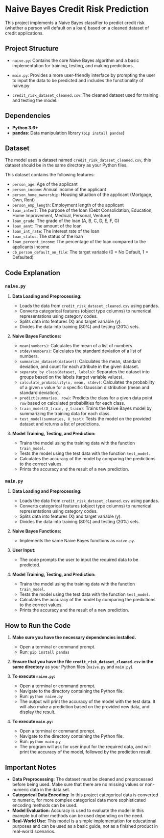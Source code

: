 # Naive Bayes Credit Risk Prediction

This project implements a Naive Bayes classifier to predict credit risk (whether a person will default on a loan) based on a cleaned dataset of credit applications.

## Project Structure

-   `naive.py`: Contains the core Naive Bayes algorithm and a basic implementation for training, testing, and making predictions.
-   `main.py`: Provides a more user-friendly interface by prompting the user to input the data to be predicted and includes the functionality of naive.py

-   `credit_risk_dataset_cleaned.csv`:  The cleaned dataset used for training and testing the model.

## Dependencies

-   **Python 3.6+**
-   **pandas**: Data manipulation library (`pip install pandas`)

## Dataset

The model uses a dataset named `credit_risk_dataset_cleaned.csv`, this dataset should be in the same directory as your Python files.

This dataset contains the following features:

- `person_age`: Age of the applicant
- `person_income`: Annual income of the applicant
- `person_home_ownership`: Housing situation of the applicant (Mortgage, Own, Rent)
- `person_emp_length`: Employment length of the applicant
- `loan_intent`: The purpose of the loan (Debt Consolidation, Education, Home Improvement, Medical, Personal, Venture)
- `loan_grade`: The grade of the loan (A, B, C, D, E, F, G)
- `loan_amnt`: The amount of the loan
- `loan_int_rate`: The interest rate of the loan
- `loan_status`: The status of the loan
- `loan_percent_income`: The percentage of the loan compared to the applicants income
- `cb_person_default_on_file`: The target variable (0 = No Default, 1 = Defaulted)

## Code Explanation

### `naive.py`

1.  **Data Loading and Preprocessing:**
    -   Loads the data from `credit_risk_dataset_cleaned.csv` using pandas.
    -   Converts categorical features (object type columns) to numerical representations using category codes.
    -   Splits data into features (X) and target variable (y).
    -   Divides the data into training (80%) and testing (20%) sets.

2.  **Naive Bayes Functions:**
    -   `mean(numbers)`: Calculates the mean of a list of numbers.
    -   `stdev(numbers)`: Calculates the standard deviation of a list of numbers.
    -   `summarize_dataset(dataset)`:  Calculates the mean, standard deviation, and count for each attribute in the given dataset.
    -   `separate_by_class(dataset, labels)`: Separates the dataset into groups based on the labels (target variable values).
    -   `calculate_probability(x, mean, stdev)`:  Calculates the probability of a given `x` value for a specific Gaussian distribution (mean and standard deviation).
    -   `predict(summaries, row)`: Predicts the class for a given data point `row` based on calculated probabilities for each class.
    -   `train_model(X_train, y_train)`: Trains the Naive Bayes model by summarizing the training data for each class.
    -   `test_model(summaries, X_test)`: Tests the model on the provided dataset and returns a list of predictions.

3.  **Model Training, Testing, and Prediction:**
    -   Trains the model using the training data with the function `train_model`.
    -   Tests the model using the test data with the function `test_model`.
    -   Calculates the accuracy of the model by comparing the predictions to the correct values.
    -   Prints the accuracy and the result of a new prediction.
   

### `main.py`

1.  **Data Loading and Preprocessing:**
    -   Loads the data from `credit_risk_dataset_cleaned.csv` using pandas.
    -   Converts categorical features (object type columns) to numerical representations using category codes.
    -   Splits data into features (X) and target variable (y).
    -   Divides the data into training (80%) and testing (20%) sets.

2.  **Naive Bayes Functions:**
    -   Implements the same Naive Bayes functions as `naive.py`.

3.  **User Input:**
    -   The code prompts the user to input the required data to be predicted.
  
4.  **Model Training, Testing, and Prediction:**
    -   Trains the model using the training data with the function `train_model`.
    -   Tests the model using the test data with the function `test_model`.
    -   Calculates the accuracy of the model by comparing the predictions to the correct values.
    -   Prints the accuracy and the result of a new prediction.

## How to Run the Code

1.  **Make sure you have the necessary dependencies installed.**
    -   Open a terminal or command prompt.
    -   Run: `pip install pandas`

2.  **Ensure that you have the file `credit_risk_dataset_cleaned.csv` in the same directory** as your Python files (`naive.py` and `main.py`).

3.  **To execute `naive.py`:**
    -   Open a terminal or command prompt.
    -   Navigate to the directory containing the Python file.
    -   Run: `python naive.py`
    -   The output will print the accuracy of the model with the test data. It will also make a prediction based on the provided new data, and display the result.

4.  **To execute `main.py`:**
    -   Open a terminal or command prompt.
    -   Navigate to the directory containing the Python file.
    -   Run: `python main.py`
    -   The program will ask for user input for the required data, and will print the accuracy of the model, followed by the prediction result.

## Important Notes

-   **Data Preprocessing:** The dataset must be cleaned and preprocessed before being used. Make sure that there are no missing values or non-numeric data in the data set. 
-   **Categorical Data Encoding:** In this project categorical data is converted to numeric, for more complex categorical data more sophisticated encoding methods can be used. 
-   **Model Evaluation:** Accuracy is used to evaluate the model in this example but other methods can be used depending on the need.
-   **Real-World Use:** This model is a simple implementation for educational purposes and can be used as a basic guide, not as a finished product in real-world scenarios.
